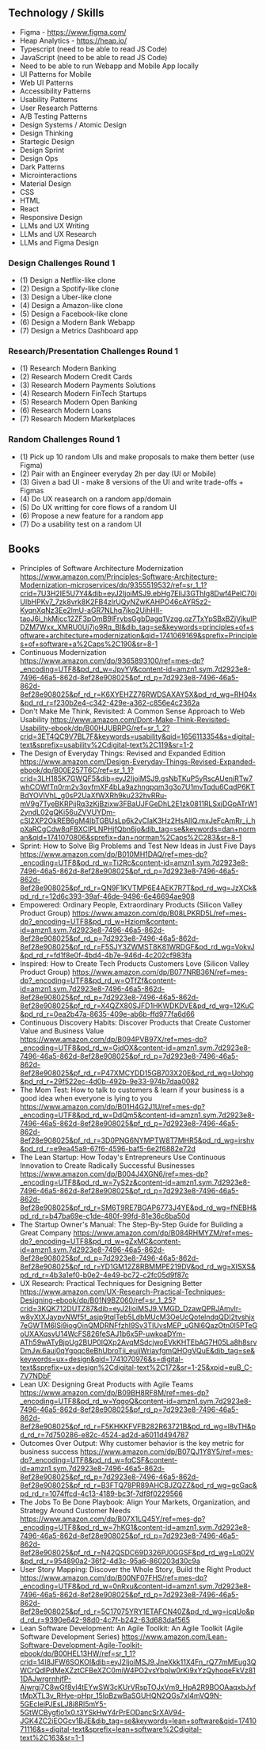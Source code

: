 ## Technology / Skills

* Figma - https://www.figma.com/
* Heap Analytics - https://heap.io/
* Typescript (need to be able to read JS Code)  
* JavaScript (need to be able to read JS Code)
* Need to be able to run Webapp and Mobile App locally
* UI Patterns for Mobile
* Web UI Patterns
* Accessibility Patterns
* Usability Patterns
* User Research Patterns
* A/B Testing Patterns
* Design Systems / Atomic Design
* Design Thinking
* Startegic Design
* Design Sprint
* Design Ops
* Dark Patterns
* Microinteractions
* Material Design
* CSS
* HTML
* React
* Responsive Design
* LLMs and UX Writing
* LLMs and UX Research
* LLMs and Figma Design

### Design Challenges Round 1

* (1) Design a Netflix-like clone
* (2) Design a Spotify-like clone
* (3) Design a Uber-like clone
* (4) Design a Amazon-like clone
* (5) Design a Facebook-like clone
* (6) Design a Modern Bank Webapp
* (7) Design a Metrics Dashboard app

### Research/Presentation Challenges Round 1

* (1) Research Modern Banking
* (2) Research Modern Credit Cards
* (3) Research Modern Payments Solutions
* (4) Research Modern FinTech Startups
* (5) Research Modern Open Banking
* (6) Research Modern Loans
* (7) Research Modern Marketplaces

### Random Challenges Round 1

* (1) Pick up 10 random UIs and make proposals to make them better (use Figma)
* (2) Pair with an Engineer everyday 2h per day (UI or Mobile)
* (3) Given a bad UI - make 8 versions of the UI and write trade-offs + Figmas
* (4) Do UX reasearch on a random app/domain
* (5) Do UX writting for core flows of a random UI
* (6) Propose a new feature for a random app
* (7) Do a usability test on a random UI

## Books

* Principles of Software Architecture Modernization https://www.amazon.com/Principles-Software-Architecture-Modernization-microservices/dp/9355519532/ref=sr_1_1?crid=7U3H2IE5U7Y4&dib=eyJ2IjoiMSJ9.ebHg7EIiJ3GThIg8Dwf4PelC70iUIbHPKv7_7zk8vrk8K2FB4zlrUQyNZwKAHPO46cAYR5z2-KyqnXqNz3Ee2lmU-aGR7NLhq7jko2UihHIl-taoJ6i_hkMjcc12ZF3pOmB9lFrvbsGgbDagq1Vzqg.oz7TxYpSBxBZjVjkuIPDZM7Wxx_XMRU0Uj7jo9Rq_BI&dib_tag=se&keywords=principles+of+software+architecture+modernization&qid=1741069169&sprefix=Principles+of+software+a%2Caps%2C190&sr=8-1
* Continuous Modernization https://www.amazon.com/dp/9365893100/ref=mes-dp?_encoding=UTF8&pd_rd_w=JpyYV&content-id=amzn1.sym.7d2923e8-7496-46a5-862d-8ef28e908025&pf_rd_p=7d2923e8-7496-46a5-862d-8ef28e908025&pf_rd_r=K6XYEHZZ76RWDSAXAY5X&pd_rd_wg=RH04x&pd_rd_r=f230b2e4-c342-429e-a362-c856e4c2362a
* Don't Make Me Think, Revisited: A Common Sense Approach to Web Usability
https://www.amazon.com/Dont-Make-Think-Revisited-Usability-ebook/dp/B00HJUBRPG/ref=sr_1_2?crid=3ET4QC9V7BL7F&keywords=usability&qid=1656113354&s=digital-text&sprefix=usability%2Cdigital-text%2C119&sr=1-2
* The Design of Everyday Things: Revised and Expanded Edition https://www.amazon.com/Design-Everyday-Things-Revised-Expanded-ebook/dp/B00E257T6C/ref=sr_1_1?crid=3LH185K7GWQF5&dib=eyJ2IjoiMSJ9.gsNbTKuP5yRscAUenjRTw7whCOWfTn0rm2v3oyfmXF4bLa9azhngpqm3g3o7U1mvTqdu6CqdP6KTBdYOVlVhL_g0sP2UaXfWXRh9ku232hvRRu-mV9g7TyeBKRPijRq3zKjBzixw3FBaUJFGeDhL2E1zk0811RLSxjDGpATrW12yndL02gQKi56uZVVUYDm-cSI2XP2OkREB6gM4IbTGBUsLp6k2vClaK3Hz2HsAlIQ.mxJeFcAmRr_j_hpXaRCgCdw8qFBXCIPLNPHjfQbn6jo&dib_tag=se&keywords=dan+norman&qid=1741070806&sprefix=dan+norman%2Caps%2C283&sr=8-1
* Sprint: How to Solve Big Problems and Test New Ideas in Just Five Days https://www.amazon.com/dp/B010MH1DAQ/ref=mes-dp?_encoding=UTF8&pd_rd_w=Ti2Rc&content-id=amzn1.sym.7d2923e8-7496-46a5-862d-8ef28e908025&pf_rd_p=7d2923e8-7496-46a5-862d-8ef28e908025&pf_rd_r=QN9F1KVTMP6E4AEK7R7T&pd_rd_wg=JzXCk&pd_rd_r=12d6c393-39af-46de-9496-6e46694ae908
* Empowered: Ordinary People, Extraordinary Products (Silicon Valley Product Group) https://www.amazon.com/dp/B08LPKRD5L/ref=mes-dp?_encoding=UTF8&pd_rd_w=Hziom&content-id=amzn1.sym.7d2923e8-7496-46a5-862d-8ef28e908025&pf_rd_p=7d2923e8-7496-46a5-862d-8ef28e908025&pf_rd_r=F5SJY3ZWMST8K81WRDGF&pd_rd_wg=VokvJ&pd_rd_r=fd1f8e0f-4bd4-4b7e-946d-4c202cf983fa
* Inspired: How to Create Tech Products Customers Love (Silicon Valley Product Group)  https://www.amazon.com/dp/B077NRB36N/ref=mes-dp?_encoding=UTF8&pd_rd_w=OTfZf&content-id=amzn1.sym.7d2923e8-7496-46a5-862d-8ef28e908025&pf_rd_p=7d2923e8-7496-46a5-862d-8ef28e908025&pf_rd_r=X4QZX80SJFD1HKWDKDVE&pd_rd_wg=12KuC&pd_rd_r=0ea2b47a-8635-409e-ab6b-ffd977fa6d66
* Continuous Discovery Habits: Discover Products that Create Customer Value and Business Value https://www.amazon.com/dp/B094PVB97X/ref=mes-dp?_encoding=UTF8&pd_rd_w=GjdOX&content-id=amzn1.sym.7d2923e8-7496-46a5-862d-8ef28e908025&pf_rd_p=7d2923e8-7496-46a5-862d-8ef28e908025&pf_rd_r=P47XMCYDD15GB703X20E&pd_rd_wg=Uohqg&pd_rd_r=29f522ec-4d0b-492b-9e33-974b7daa0082
* The Mom Test: How to talk to customers & learn if your business is a good idea when everyone is lying to you https://www.amazon.com/dp/B01H4G2J1U/ref=mes-dp?_encoding=UTF8&pd_rd_w=DdQm5&content-id=amzn1.sym.7d2923e8-7496-46a5-862d-8ef28e908025&pf_rd_p=7d2923e8-7496-46a5-862d-8ef28e908025&pf_rd_r=3D0PNG6NYMPTW8T7MHR5&pd_rd_wg=irshv&pd_rd_r=e9ea45a9-67f6-4596-baf5-6e2f6882e72d
* The Lean Startup: How Today's Entrepreneurs Use Continuous Innovation to Create Radically Successful Businesses https://www.amazon.com/dp/B004J4XGN6/ref=mes-dp?_encoding=UTF8&pd_rd_w=7yS2z&content-id=amzn1.sym.7d2923e8-7496-46a5-862d-8ef28e908025&pf_rd_p=7d2923e8-7496-46a5-862d-8ef28e908025&pf_rd_r=SM6T9RE7BGAP6773J4YE&pd_rd_wg=fNEBH&pd_rd_r=b47ba69e-c1de-480f-99fd-81e36c6ba50d
* The Startup Owner's Manual: The Step-By-Step Guide for Building a Great Company https://www.amazon.com/dp/B084RHMYZM/ref=mes-dp?_encoding=UTF8&pd_rd_w=gZxMC&content-id=amzn1.sym.7d2923e8-7496-46a5-862d-8ef28e908025&pf_rd_p=7d2923e8-7496-46a5-862d-8ef28e908025&pf_rd_r=YD1GM12Z8RBMMPE219DV&pd_rd_wg=XISXS&pd_rd_r=4b3a1ef0-b0e2-4e49-bc72-c2fc05d9f87c
* UX Research: Practical Techniques for Designing Better https://www.amazon.com/UX-Research-Practical-Techniques-Designing-ebook/dp/B01N9BZ060/ref=sr_1_25?crid=3KQK712DUTZ87&dib=eyJ2IjoiMSJ9.VMGD_DzawQPRJAmvIr-w8yXtXJaypvNWf5f_asjp9tqlTeb5LdbMUcM3OeUcQotelndqQDI2tvshjx7eGWTM6lSi9iogOinQMDRNFfzhI9Sv3TIUvsMEP_uGNl6QazOtn0l5PTeGoUXAXqsvU14WcFS826feSAJ1b6x5P-uwkoaDYm-ATh59wATyBjpUg2BUP0lQXp2AvqMSdcjwoEVkKHTEbAG7H05La8h8srvDmJw.6auj0qYgpqc8eBhUbroTii_eujiWriayfgmQHOgVQuE&dib_tag=se&keywords=ux+design&qid=1741070976&s=digital-text&sprefix=ux+design%2Cdigital-text%2C172&sr=1-25&xpid=euB_C-7V7NDbF
* Lean UX: Designing Great Products with Agile Teams  https://www.amazon.com/dp/B09BH8RF8M/ref=mes-dp?_encoding=UTF8&pd_rd_w=YqgoQ&content-id=amzn1.sym.7d2923e8-7496-46a5-862d-8ef28e908025&pf_rd_p=7d2923e8-7496-46a5-862d-8ef28e908025&pf_rd_r=F5KHKKFVFB282R63721B&pd_rd_wg=l8vTH&pd_rd_r=7d750286-e82c-4524-ad2d-a6011d494787
* Outcomes Over Output: Why customer behavior is the key metric for business success https://www.amazon.com/dp/B07QJ1Y8Y5/ref=mes-dp?_encoding=UTF8&pd_rd_w=fqCSF&content-id=amzn1.sym.7d2923e8-7496-46a5-862d-8ef28e908025&pf_rd_p=7d2923e8-7496-46a5-862d-8ef28e908025&pf_rd_r=B3FTQ78PR89AHCBJZQZZ&pd_rd_wg=gcGac&pd_rd_r=1074ffcd-4c13-4189-bc3f-7df8f0229566
* The Jobs To Be Done Playbook: Align Your Markets, Organization, and Strategy Around Customer Needs https://www.amazon.com/dp/B07X1LQ45Y/ref=mes-dp?_encoding=UTF8&pd_rd_w=7hKG1&content-id=amzn1.sym.7d2923e8-7496-46a5-862d-8ef28e908025&pf_rd_p=7d2923e8-7496-46a5-862d-8ef28e908025&pf_rd_r=N42QSDC69D326PJ0GGSF&pd_rd_wg=Lq02V&pd_rd_r=954890a2-36f2-4d3c-95a6-860203d30c9a
* User Story Mapping: Discover the Whole Story, Build the Right Product  https://www.amazon.com/dp/B00NF07FHS/ref=mes-dp?_encoding=UTF8&pd_rd_w=0nRxu&content-id=amzn1.sym.7d2923e8-7496-46a5-862d-8ef28e908025&pf_rd_p=7d2923e8-7496-46a5-862d-8ef28e908025&pf_rd_r=5C17075YRY1ETAFCN40Z&pd_rd_wg=icqUo&pd_rd_r=9390e642-98d0-4c7f-b242-63d683daf565
* Lean Software Development: An Agile Toolkit: An Agile Toolkit (Agile Software Development Series) https://www.amazon.com/Lean-Software-Development-Agile-Toolkit-ebook/dp/B00HEL13HW/ref=sr_1_1?crid=14I8JFW6SOKOI&dib=eyJ2IjoiMSJ9.JneXkk11X4Fn_rQ77mMEug3QWCrQdlPdMeXZztCFBeXZC0miW4PO2vsYbpIw0rKi9xYzQyhoqeFkVz811DAJwrgrnhjfP-Ajwrgj7C8wGf8yl4tEYwSW3cKUrVRspTOJxVm9_HpA2R9BOOAaqxbJyftMpXTL3v_RHye-pHpr_15IqBzwBaSGUHQN2QGs7xl4mVQ9N-5GEcIeiPJEsLJ8j8Rl5mY5-5GtWCBygfjo1x0.t3YSkHwY4rPrEODancSrXAV94-JGK4ZC2iEOGcv1BJE&dib_tag=se&keywords=lean+software&qid=1741071116&s=digital-text&sprefix=lean+software%2Cdigital-text%2C163&sr=1-1